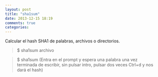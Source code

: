 ```yaml
---
layout: post
title: "sha1sum"
date: 2013-12-15 18:19
comments: true
categories: 
---
```

Calcular el hash SHA1 de palabras, archivos o directorios.

>$ sha1sum archivo

>$ sha1sum (Entra en el prompt y espera una palabra una vez terminada de escribir, sin pulsar intro, pulsar dos veces Ctrl+d y nos dará el hash)

